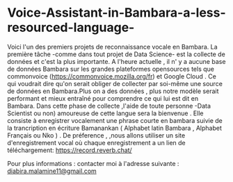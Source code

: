 # Voice-Assistant-in-Bambara-a-less-resourced-language-
Voici l'un des premiers projets de reconnaissance vocale en Bambara.
La première tâche -comme dans tout projet de Data Science- est la collecte de données et c'est la plus importante. 
A l'heure actuelle , il n' y a aucune base de données Bambara sur les grandes plateformes opensources tels que commonvoice (https://commonvoice.mozilla.org/fr) et Google Cloud . Ce qui voudrait dire qu'on serait obliger de collecter par soi-même une source de données en Bambara.Plus on a des données , plus notre modèle serait performant et mieux entraîné pour comprendre ce qui lui est dit en Bambara. 
Dans cette phase de collecte ,l'aide de toute personne -Data Scientist ou non) amoureuse de cette langue sera la bienvenue . Elle consiste à enregistrer vocalement une phrase courte en bambara suivie de la trancription en écriture Bamanankan ( Alphabet latin Bambara , Alphabet Français ou  Nko ) . 
De préference , ,nous allons utiliser un site d'enregistrement vocal où chaque enregistrement a un lien de téléchargement: https://record.reverb.chat/ 

Pour plus informations :   contacter moi à l'adresse suivante : diabira.malamine11@gmail.com    
